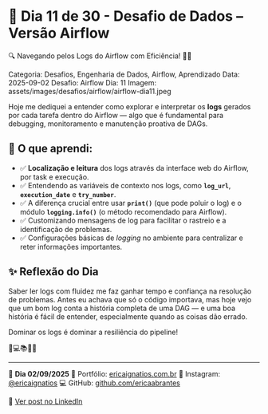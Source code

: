 # 🎯 Dia 11 de 30 - Desafio de Dados – Versão Airflow
🔍 Navegando pelos Logs do Airflow com Eficiência! 📜🔎

Categoria: Desafios, Engenharia de Dados, Airflow, Aprendizado
Data: 2025-09-02
Desafio: Airflow
Dia: 11
Imagem: assets/images/desafios/airflow/airflow-dia11.jpeg

Hoje me dediquei a entender como explorar e interpretar os **logs** gerados por cada tarefa dentro do Airflow — algo que é fundamental para debugging, monitoramento e manutenção proativa de DAGs.

## 🧪 O que aprendi:
- ✅ **Localização e leitura** dos logs através da interface web do Airflow, por task e execução.
- ✅ Entendendo as variáveis de contexto nos logs, como **`log_url`**, **`execution_date`** e **`try_number`**.
- ✅ A diferença crucial entre usar **`print()`** (que pode poluir o log) e o módulo **`logging.info()`** (o método recomendado para Airflow).
- ✅ Customizando mensagens de log para facilitar o rastreio e a identificação de problemas.
- ✅ Configurações básicas de *logging* no ambiente para centralizar e reter informações importantes.

## ✨ Reflexão do Dia
Saber ler logs com fluidez me faz ganhar tempo e confiança na resolução de problemas. Antes eu achava que só o código importava, mas hoje vejo que um bom log conta a história completa de uma DAG — e uma boa história é fácil de entender, especialmente quando as coisas dão errado.

Dominar os logs é dominar a resiliência do pipeline!

💫💻📚🌸🎯

---

🦋 **Dia 02/09/2025**
📌 Portfólio: [ericaignatios.com.br](https://ericaignatios.com.br)
📸 Instagram: [@ericaignatios](https://instagram.com/ericaignatios)
💻 GitHub: [github.com/ericaabrantes](https://github.com/ericaabrantes)

🔗 [Ver post no LinkedIn](https://www.linkedin.com/posts/ericaabrantesignatios_airflow-estudo-activity-7369900830553993216-n5Xc?utm_source=share&utm_medium=member_desktop&rcm=ACoAAD164bEBQp0olLnMAzq-FV4u5gT8pBJSSoc)